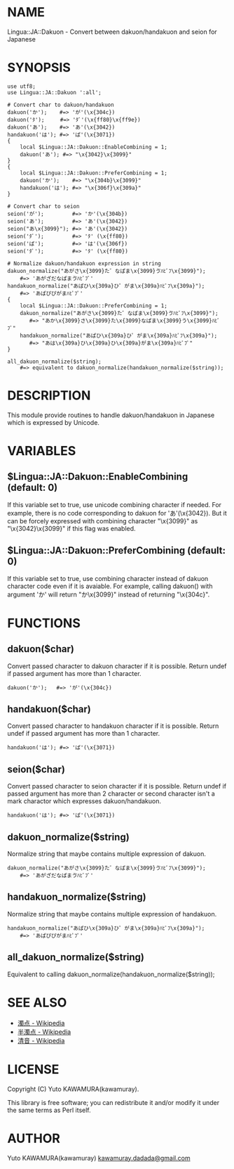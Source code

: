 # NAME

Lingua::JA::Dakuon - Convert between dakuon/handakuon and seion for Japanese

# SYNOPSIS

    use utf8;
    use Lingua::JA::Dakuon ':all';

    # Convert char to dakuon/handakuon
    dakuon('か');    #=> 'が'(\x{304c})
    dakuon('ﾀ');     #=> 'ﾀﾞ'(\x{ff80}\x{ff9e})
    dakuon('あ');    #=> 'あ'(\x{3042})
    handakuon('は'); #=> 'ぱ'(\x{3071})
    {
        local $Lingua::JA::Dakuon::EnableCombining = 1;
        dakuon('あ'); #=> "\x{3042}\x{3099}"
    }
    {
        local $Lingua::JA::Dakuon::PreferCombining = 1;
        dakuon('か');    #=> "\x{304b}\x{3099}"
        handakuon('は'); #=> "\x{306f}\x{309a}"
    }

    # Convert char to seion
    seion('が');         #=> 'か'(\x{304b})
    seion('あ');         #=> 'あ'(\x{3042})
    seion("あ\x{3099}"); #=> 'あ'(\x{3042})
    seion('ﾀﾞ');         #=> 'ﾀ' (\x{ff80})
    seion('ぱ');         #=> 'は'(\x{306f})
    seion('ﾀﾟ');         #=> 'ﾀ' (\x{ff80})

    # Normalize dakuon/handakuon expression in string
    dakuon_normalize("あがさ\x{3099}た゛なぱま\x{3099}ゔﾊﾋﾞﾌ\x{3099}");
        #=> 'あがざだなぱまゔﾊﾋﾞﾌﾞ'
    handakuon_normalize("あぱひ\x{309a}ひ゜がま\x{309a}ﾊﾋﾟﾌ\x{309a}");
        #=> 'あぱぴぴがまﾊﾋﾟﾌﾟ'
    {
        local $Lingua::JA::Dakuon::PreferCombining = 1;
        dakuon_normalize("あがさ\x{3099}た゛なぱま\x{3099}ゔﾊﾋﾞﾌ\x{3099}");
           #=> "あか\x{3099}さ\x{3099}た\x{3099}なぱま\x{3099}う\x{3099}ﾊﾋﾞﾌﾞ"
        handakuon_normalize("あぱひ\x{309a}ひ゜がま\x{309a}ﾊﾋﾟﾌ\x{309a}");
           #=> "あは\x{309a}ひ\x{309a}ひ\x{309a}がま\x{309a}ﾊﾋﾟﾌﾟ"
    }

    all_dakuon_normalize($string);
        #=> equivalent to dakuon_normalize(handakuon_normalize($string));

# DESCRIPTION

This module provide routines to handle dakuon/handakuon in Japanese
which is expressed by Unicode.

# VARIABLES

## $Lingua::JA::Dakuon::EnableCombining (default: 0)

If this variable set to true, use unicode combining character if needed.
For example, there is no code corresponding to dakuon for 'あ'(\\x{3042}).
But it can be forcely expressed with combining character "\\x{3099}" as
"\\x{3042}\\x{3099}" if this flag was enabled.

## $Lingua::JA::Dakuon::PreferCombining (default: 0)

If this variable set to true, use combining character instead of dakuon
character code even if it is avaiable.
For example, calling dakuon() with argument 'か' will return "か\\x{3099}"
instead of returning "\\x{304c}".

# FUNCTIONS

## dakuon($char)

Convert passed character to dakuon character if it is possible.
Return undef if passed argument has more than 1 character.

    dakuon('か');   #=> 'が'(\x{304c})

## handakuon($char)

Convert passed character to handakuon character if it is possible.
Return undef if passed argument has more than 1 character.

    handakuon('は'); #=> 'ぱ'(\x{3071})

## seion($char)

Convert passed character to seion character if it is possible.
Return undef if passed argument has more than 2 character or second
character isn't a mark charactor which expresses dakuon/handakuon.

    handakuon('は'); #=> 'ぱ'(\x{3071})

## dakuon\_normalize($string)

Normalize string that maybe contains multiple expression of dakuon.

    dakuon_normalize("あがさ\x{3099}た゛なぱま\x{3099}ゔﾊﾋﾞﾌ\x{3099}");
        #=> 'あがざだなぱまゔﾊﾋﾞﾌﾞ'

## handakuon\_normalize($string)

Normalize string that maybe contains multiple expression of handakuon.

    handakuon_normalize("あぱひ\x{309a}ひ゜がま\x{309a}ﾊﾋﾟﾌ\x{309a}");
        #=> 'あぱぴぴがまﾊﾋﾟﾌﾟ'

## all\_dakuon\_normalize($string)

Equivalent to calling dakuon\_normalize(handakuon\_normalize($string));

# SEE ALSO

- [濁点 - Wikipedia](http://ja.wikipedia.org/wiki/%E6%BF%81%E7%82%B9)
- [半濁点 - Wikipedia](http://ja.wikipedia.org/wiki/%E5%8D%8A%E6%BF%81%E7%82%B9)
- [清音 - Wikipedia](http://ja.wikipedia.org/wiki/%E6%B8%85%E9%9F%B3)

# LICENSE

Copyright (C) Yuto KAWAMURA(kawamuray).

This library is free software; you can redistribute it and/or modify
it under the same terms as Perl itself.

# AUTHOR

Yuto KAWAMURA(kawamuray) <kawamuray.dadada@gmail.com>
